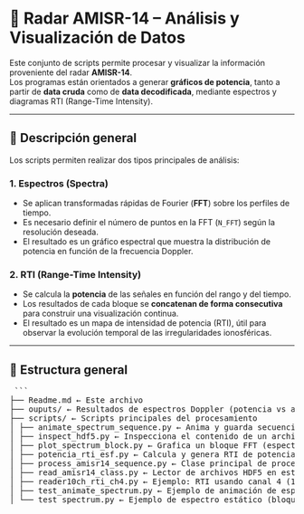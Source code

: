 # 📡 Radar AMISR-14 – Análisis y Visualización de Datos

Este conjunto de scripts permite procesar y visualizar la información proveniente del radar **AMISR-14**.  
Los programas están orientados a generar **gráficos de potencia**, tanto a partir de **data cruda** como de **data decodificada**, mediante espectros y diagramas RTI (Range-Time Intensity).

---

## 🧠 Descripción general

Los scripts permiten realizar dos tipos principales de análisis:

### 1. **Espectros (Spectra)**
- Se aplican transformadas rápidas de Fourier (**FFT**) sobre los perfiles de tiempo.
- Es necesario definir el número de puntos en la FFT (`N_FFT`) según la resolución deseada.
- El resultado es un gráfico espectral que muestra la distribución de potencia en función de la frecuencia Doppler.

### 2. **RTI (Range-Time Intensity)**
- Se calcula la **potencia** de las señales en función del rango y del tiempo.
- Los resultados de cada bloque se **concatenan de forma consecutiva** para construir una visualización continua.
- El resultado es un mapa de intensidad de potencia (RTI), útil para observar la evolución temporal de las irregularidades ionosféricas.

---

## 📂 Estructura general

<pre> ```
├── Readme.md ← Este archivo
├── ouputs/ ← Resultados de espectros Doppler (potencia vs altura-frecuencia)
├── scripts/ ← Scripts principales del procesamiento
│ ├── animate_spectrum_sequence.py ← Anima y guarda secuencias de espectros Doppler
│ ├── inspect_hdf5.py ← Inspecciona el contenido de un archivo HDF5
│ ├── plot_spectrum_block.py ← Grafica un bloque FFT (espectro individual)
│ ├── potencia_rti_esf.py ← Calcula y genera RTI de potencia (Eco Spread F)
│ ├── process_amisr14_sequence.py ← Clase principal de procesamiento por bloques
│ ├── read_amisr14_class.py ← Lector de archivos HDF5 en estructura unificada
│ ├── reader10ch_rti_ch4.py ← Ejemplo: RTI usando canal 4 (10 canales)
│ ├── test_animate_spectrum.py ← Ejemplo de animación de espectros Doppler
│ └── test_spectrum.py ← Ejemplo de espectro estático (bloque único) ``` </pre>
